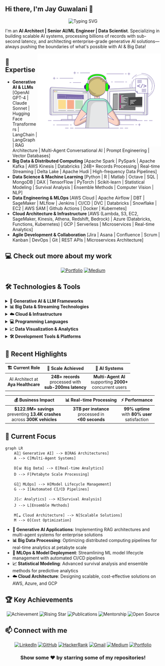 ## Hi there, I'm Jay Guwalani 👋

<div align="center">

![Typing SVG](https://readme-typing-svg.herokuapp.com/?lines=AI+Architect+%7C+Senior+AI%2FML+Engineer;Building+Scalable+AI+Systems;Processing+Billions+of+Records;Generative+AI+%26+Big+Data+Expert;Always+Learning+Something+New!&font=Fira%20Code&center=true&width=380&height=50&duration=4000&pause=1000)

</div>

I'm an **AI Architect | Senior AI/ML Engineer | Data Scientist**. Specializing in building scalable AI systems, processing billions of records with sub-second latency, and architecting enterprise-grade generative AI solutions—always pushing the boundaries of what's possible with AI & Big Data!

<img align="right" alt="Coding" width="400" src="https://raw.githubusercontent.com/devSouvik/devSouvik/master/gif3.gif">

## 🚀 Expertise

* **Generative AI & LLMs** [OpenAI GPT-4 | Claude Sonnet | Hugging Face Transformers | LangChain | LangGraph | RAG Architecture | Multi-Agent Conversational AI | Prompt Engineering | Vector Databases]
* **Big Data & Distributed Computing** [Apache Spark | PySpark | Apache Kafka | AWS Kinesis | Databricks | 24B+ Records Processing | Real-time Streaming | Delta Lake | Apache Hudi | High-frequency Data Pipelines]
* **Data Science & Machine Learning** [Python | R | Matlab | Octave | SQL | MongoDB | DAX | TensorFlow | PyTorch | Scikit-learn | Statistical Modeling | Survival Analysis | Ensemble Methods | Computer Vision | NLP]
* **Data Engineering & MLOps** [AWS Cloud | Apache Airflow | DBT | SageMaker | MLflow | Jenkins | CI/CD | DVC | Databricks | Snowflake | EC2 | AWS SAM | Github Actions | Docker | Kubernetes]
* **Cloud Architecture & Infrastructure** [AWS (Lambda, S3, EC2, SageMaker, Kinesis, Athena, Redshift, Bedrock) | Azure (Databricks, Functions, Kubernetes) | GCP | Serverless | Microservices | Real-time Analytics]
* **Agile Development & Collaboration** [Jira | Asana | Confluence | Scrum | Kanban | DevOps | Git | REST APIs | Microservices Architecture]

## 💻 Check out more about my work  

<div align="center">

[![Portfolio](https://img.shields.io/badge/Portfolio-255E63?style=for-the-badge&logo=About.me&logoColor=white)](https://jayds22.github.io/Portfolio/)
[![Medium](https://img.shields.io/badge/Medium-12100E?style=for-the-badge&logo=medium&logoColor=white)](https://medium.com/@guwalanijj)

</div>

## 🛠️ Technologies & Tools

<details>
<summary><b>🤖 Generative AI & LLM Frameworks</b></summary>
<br>

![OpenAI](https://img.shields.io/badge/OpenAI-412991?style=for-the-badge&logo=openai&logoColor=white)
![Hugging Face](https://img.shields.io/badge/🤗%20Hugging%20Face-FFD21E?style=for-the-badge&logoColor=black)
![LangChain](https://img.shields.io/badge/🦜%20LangChain-1C3C3C?style=for-the-badge&logoColor=white)
![Claude](https://img.shields.io/badge/Claude-CC785C?style=for-the-badge&logo=anthropic&logoColor=white)
![TensorFlow](https://img.shields.io/badge/TensorFlow-FF6F00?style=for-the-badge&logo=tensorflow&logoColor=white)
![PyTorch](https://img.shields.io/badge/PyTorch-EE4C2C?style=for-the-badge&logo=pytorch&logoColor=white)
![Transformers](https://img.shields.io/badge/🤗%20Transformers-FFD21E?style=for-the-badge&logoColor=black)

</details>

<details>
<summary><b>📊 Big Data & Streaming Technologies</b></summary>
<br>

![Apache Spark](https://img.shields.io/badge/Apache%20Spark-E25A1C?style=for-the-badge&logo=apachespark&logoColor=white)
![Apache Kafka](https://img.shields.io/badge/Apache%20Kafka-231F20?style=for-the-badge&logo=apachekafka&logoColor=white)
![Apache Airflow](https://img.shields.io/badge/Apache%20Airflow-017CEE?style=for-the-badge&logo=apache-airflow&logoColor=white)
![Databricks](https://img.shields.io/badge/Databricks-FF3621?style=for-the-badge&logo=databricks&logoColor=white)
![Snowflake](https://img.shields.io/badge/Snowflake-29B5E8?style=for-the-badge&logo=snowflake&logoColor=white)
![Delta Lake](https://img.shields.io/badge/Delta%20Lake-00ADD4?style=for-the-badge&logoColor=white)
![Apache Hudi](https://img.shields.io/badge/Apache%20Hudi-FF6B35?style=for-the-badge&logoColor=white)

</details>

<details>
<summary><b>☁️ Cloud & Infrastructure</b></summary>
<br>

![AWS](https://img.shields.io/badge/AWS-FF9900?style=for-the-badge&logo=amazonaws&logoColor=white)
![Azure](https://img.shields.io/badge/Azure-0078D4?style=for-the-badge&logo=microsoftazure&logoColor=white)
![GCP](https://img.shields.io/badge/Google%20Cloud-4285F4?style=for-the-badge&logo=googlecloud&logoColor=white)
![AWS Lambda](https://img.shields.io/badge/AWS%20Lambda-FF9900?style=for-the-badge&logo=awslambda&logoColor=white)
![AWS SageMaker](https://img.shields.io/badge/AWS%20SageMaker-FF9900?style=for-the-badge&logo=amazon&logoColor=white)
![Kubernetes](https://img.shields.io/badge/Kubernetes-326CE5?style=for-the-badge&logo=kubernetes&logoColor=white)
![Docker](https://img.shields.io/badge/Docker-2496ED?style=for-the-badge&logo=docker&logoColor=white)

</details>

<details>
<summary><b>💻 Programming Languages</b></summary>
<br>

![Python](https://img.shields.io/badge/Python-3776AB?style=for-the-badge&logo=python&logoColor=white)
![R](https://img.shields.io/badge/R-276DC3?style=for-the-badge&logo=r&logoColor=white)
![JavaScript](https://img.shields.io/badge/JavaScript-F7DF1E?style=for-the-badge&logo=javascript&logoColor=black)
![TypeScript](https://img.shields.io/badge/TypeScript-007ACC?style=for-the-badge&logo=typescript&logoColor=white)
![SQL](https://img.shields.io/badge/SQL-4479A1?style=for-the-badge&logo=postgresql&logoColor=white)
![C](https://img.shields.io/badge/C-A8B9CC?style=for-the-badge&logo=c&logoColor=black)
![HTML5](https://img.shields.io/badge/HTML5-E34F26?style=for-the-badge&logo=html5&logoColor=white)

</details>

<details>
<summary><b>📈 Data Visualization & Analytics</b></summary>
<br>

![Power BI](https://img.shields.io/badge/Power%20BI-F2C811?style=for-the-badge&logo=powerbi&logoColor=black)
![Tableau](https://img.shields.io/badge/Tableau-E97627?style=for-the-badge&logo=tableau&logoColor=white)
![Plotly](https://img.shields.io/badge/Plotly-3F4F75?style=for-the-badge&logo=plotly&logoColor=white)
![Grafana](https://img.shields.io/badge/Grafana-F46800?style=for-the-badge&logo=grafana&logoColor=white)

</details>

<details>
<summary><b>🛠️ Development Tools & Platforms</b></summary>
<br>

![Git](https://img.shields.io/badge/Git-F05032?style=for-the-badge&logo=git&logoColor=white)
![GitHub](https://img.shields.io/badge/GitHub-181717?style=for-the-badge&logo=github&logoColor=white)
![VS Code](https://img.shields.io/badge/VS%20Code-007ACC?style=for-the-badge&logo=visualstudiocode&logoColor=white)
![Jenkins](https://img.shields.io/badge/Jenkins-D24939?style=for-the-badge&logo=jenkins&logoColor=white)
![Linux](https://img.shields.io/badge/Linux-FCC624?style=for-the-badge&logo=linux&logoColor=black)
![Postman](https://img.shields.io/badge/Postman-FF6C37?style=for-the-badge&logo=postman&logoColor=white)

</details>

## 🎯 Recent Highlights

<div align="center">

| 🏗️ **Current Role** | 🚀 **Scale Achieved** | 🤖 **AI Systems** |
|:---:|:---:|:---:|
| AI Architect at<br>**Aya Healthcare** | **24B+ records**<br>processed with<br>**sub-200ms latency** | **Multi-Agent AI**<br>supporting **2000+**<br>concurrent users |

| 💰 **Business Impact** | 📊 **Real-time Processing** | ⚡ **Performance** |
|:---:|:---:|:---:|
| **$122.9M+ savings**<br>preventing **13.4K crashes**<br>across **300K vehicles** | **3TB per instance**<br>processed in<br>**<60 seconds** | **99% uptime**<br>with **80% user**<br>satisfaction |

</div>

## 🔬 Current Focus

<div align="left">

```mermaid
graph LR
    A[🤖 Generative AI] --> B[RAG Architectures]
    A --> C[Multi-Agent Systems]
    
    D[📊 Big Data] --> E[Real-time Analytics]
    D --> F[Petabyte Scale Processing]
    
    G[🔧 MLOps] --> H[Model Lifecycle Management]
    G --> I[Automated CI/CD Pipelines]
    
    J[📈 Analytics] --> K[Survival Analysis]
    J --> L[Ensemble Methods]
    
    M[☁️ Cloud Architecture] --> N[Scalable Solutions]
    M --> O[Cost Optimization]
```

</div>

- **🤖 Generative AI Applications**: Implementing RAG architectures and multi-agent systems for enterprise solutions
- **📊 Big Data Processing**: Optimizing distributed computing pipelines for real-time analytics at petabyte scale  
- **🔧 MLOps & Model Deployment**: Streamlining ML model lifecycle management with automated CI/CD pipelines
- **📈 Statistical Modeling**: Advanced survival analysis and ensemble methods for predictive analytics
- **☁️ Cloud Architecture**: Designing scalable, cost-effective solutions on AWS, Azure, and GCP

## 🏆 Key Achievements

<div align="center">

![Achievement](https://img.shields.io/badge/🏆%20Best%20Performer-Bridgestone%20Group-gold?style=for-the-badge)
![Rising Star](https://img.shields.io/badge/⭐%20Rising%20Star-Simplilearn-orange?style=for-the-badge)
![Publications](https://img.shields.io/badge/📚%20Research%20Impact-IEEE%20%26%20IJAET-blue?style=for-the-badge)
![Mentorship](https://img.shields.io/badge/👥%20Mentored-130%2B%20Professionals-green?style=for-the-badge)
![Open Source](https://img.shields.io/badge/🔓%20Open%20Source-Active%20Contributor-purple?style=for-the-badge)

</div>




## 📫 Connect with me

<div align="center">

[![LinkedIn](https://img.shields.io/badge/LinkedIn-0077B5?style=for-the-badge&logo=linkedin&logoColor=white)](https://www.linkedin.com/in/jay-guwalani-66763b191/)
[![GitHub](https://img.shields.io/badge/GitHub-100000?style=for-the-badge&logo=github&logoColor=white)](https://github.com/jayds22)
[![HackerRank](https://img.shields.io/badge/HackerRank-2EC866?style=for-the-badge&logo=hackerrank&logoColor=white)](https://www.hackerrank.com/guwalanijj?hr_r=1)
[![Gmail](https://img.shields.io/badge/Gmail-D14836?style=for-the-badge&logo=gmail&logoColor=white)](mailto:guwalanijj@gmail.com)
[![Medium](https://img.shields.io/badge/Medium-12100E?style=for-the-badge&logo=medium&logoColor=white)](https://medium.com/@guwalanijj)
[![Portfolio](https://img.shields.io/badge/Portfolio-255E63?style=for-the-badge&logo=About.me&logoColor=white)](https://jayds22.github.io/Portfolio/)



### Show some ❤️ by starring some of my repositories!

</div>

<!---
JayDS22/JayDS22 is a ✨ special ✨ repository because its `README.md` (this file) appears on your GitHub profile.
You can click the Preview link to take a look at your changes.
--->
